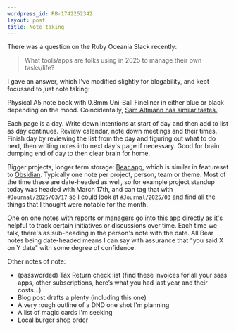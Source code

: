 ```yaml
---
wordpress_id: RB-1742252342
layout: post
title: Note taking
---
```


There was a question on the Ruby Oceania Slack recently:

> What tools/apps are folks using in 2025 to manage their own tasks/life?

I gave an answer, which I've modified slightly for blogability, and kept focussed to just note taking:

Physical A5 note book with 0.8mm Uni-Ball Fineliner in either blue or black depending on the mood. Coincidentally, [Sam Altmann has similar tastes.](https://www.theverge.com/2024/11/25/24305832/sam-altman-pen-notebook-muji-uniball)

Each page is a day. Write down intentions at start of day and then add to list as day continues. Review calendar, note down meetings and their times. Finish day by reviewing the list from the day and figuring out what to do next, then writing notes into next day's page if necessary. Good for brain dumping end of day to then clear brain for home.

Bigger projects, longer term storage: [Bear app](https://bear.app/), which is similar in featureset to [Obsidian](https://obsidian.md/). Typically one note per project, person, team or theme. Most of the time these are date-headed as well, so for example project standup today was headed with March 17th, and can tag that with `#Journal/2025/03/17` so I could look at `#Journal/2025/03` and find all the things that I thought were notable for the month.

One on one notes with reports or managers go into this app directly as it's helpful to track certain initiatives or discussions over time. Each time we talk, there's as sub-heading in the person's note with the date. All Bear notes being date-headed means I can say with assurance that "you said X on Y date" with some degree of confidence.

Other notes of note:

* (passworded) Tax Return check list (find these invoices for all your sass apps, other subscriptions, here’s what you had last year and their costs...)
* Blog post drafts a plenty (including this one)
* A very rough outline of a DND one shot I'm planning
* A list of magic cards I'm seeking
* Local burger shop order
